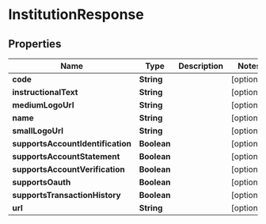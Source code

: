 

# InstitutionResponse


## Properties

Name | Type | Description | Notes
------------ | ------------- | ------------- | -------------
**code** | **String** |  |  [optional]
**instructionalText** | **String** |  |  [optional]
**mediumLogoUrl** | **String** |  |  [optional]
**name** | **String** |  |  [optional]
**smallLogoUrl** | **String** |  |  [optional]
**supportsAccountIdentification** | **Boolean** |  |  [optional]
**supportsAccountStatement** | **Boolean** |  |  [optional]
**supportsAccountVerification** | **Boolean** |  |  [optional]
**supportsOauth** | **Boolean** |  |  [optional]
**supportsTransactionHistory** | **Boolean** |  |  [optional]
**url** | **String** |  |  [optional]



